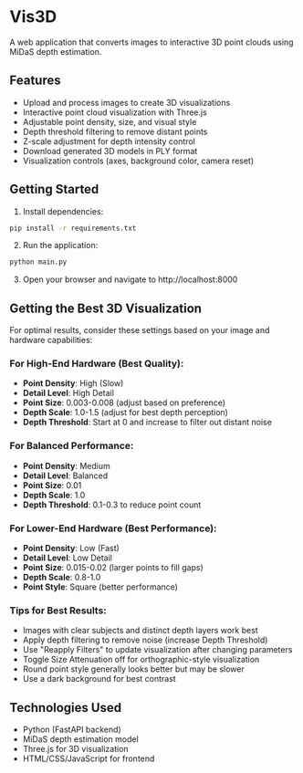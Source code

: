 # Vis3D

A web application that converts images to interactive 3D point clouds using MiDaS depth estimation.

## Features

- Upload and process images to create 3D visualizations
- Interactive point cloud visualization with Three.js
- Adjustable point density, size, and visual style
- Depth threshold filtering to remove distant points
- Z-scale adjustment for depth intensity control
- Download generated 3D models in PLY format
- Visualization controls (axes, background color, camera reset)

## Getting Started

1. Install dependencies:
```bash
pip install -r requirements.txt
```

2. Run the application:
```bash
python main.py
```

3. Open your browser and navigate to http://localhost:8000

## Getting the Best 3D Visualization

For optimal results, consider these settings based on your image and hardware capabilities:

### For High-End Hardware (Best Quality):
- **Point Density**: High (Slow)
- **Detail Level**: High Detail
- **Point Size**: 0.003-0.008 (adjust based on preference)
- **Depth Scale**: 1.0-1.5 (adjust for best depth perception)
- **Depth Threshold**: Start at 0 and increase to filter out distant noise

### For Balanced Performance:
- **Point Density**: Medium
- **Detail Level**: Balanced
- **Point Size**: 0.01
- **Depth Scale**: 1.0
- **Depth Threshold**: 0.1-0.3 to reduce point count

### For Lower-End Hardware (Best Performance):
- **Point Density**: Low (Fast)
- **Detail Level**: Low Detail
- **Point Size**: 0.015-0.02 (larger points to fill gaps)
- **Depth Scale**: 0.8-1.0
- **Point Style**: Square (better performance)

### Tips for Best Results:
- Images with clear subjects and distinct depth layers work best
- Apply depth filtering to remove noise (increase Depth Threshold)
- Use "Reapply Filters" to update visualization after changing parameters
- Toggle Size Attenuation off for orthographic-style visualization
- Round point style generally looks better but may be slower
- Use a dark background for best contrast

## Technologies Used
- Python (FastAPI backend)
- MiDaS depth estimation model
- Three.js for 3D visualization
- HTML/CSS/JavaScript for frontend